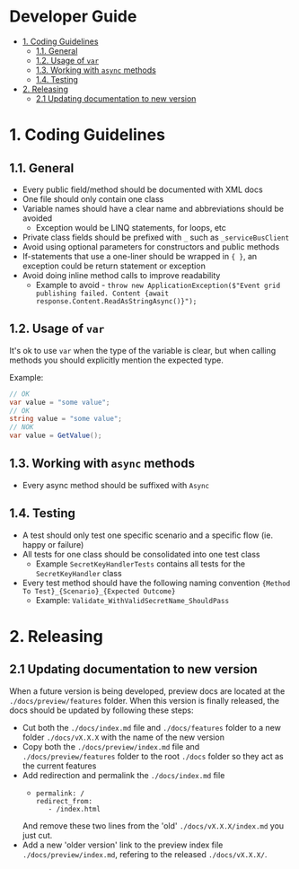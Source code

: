Developer Guide
===

- [1. Coding Guidelines](#1-coding-guidelines)
  - [1.1. General](#11-general)
  - [1.2. Usage of `var`](#12-usage-of-var)
  - [1.3. Working with `async` methods](#13-working-with-async-methods)
  - [1.4. Testing](#14-testing)
- [2. Releasing](#2-releasing)
  - [2.1 Updating documentation to new version](#21-updating-documentation-to-new-version)

# 1. Coding Guidelines

## 1.1. General
- Every public field/method should be documented with XML docs
- One file should only contain one class
- Variable names should have a clear name and abbreviations should be avoided
    - Exception would be LINQ statements, for loops, etc
- Private class fields should be prefixed with `_` such as `_serviceBusClient`
- Avoid using optional parameters for constructors and public methods
- If-statements that use a one-liner should be wrapped in `{ }`, an exception could be return statement or exception
- Avoid doing inline method calls to improve readability
    - Example to avoid - `throw new ApplicationException($"Event grid publishing failed. Content {await response.Content.ReadAsStringAsync()}");`

## 1.2. Usage of `var`

It's ok to use `var` when the type of the variable is clear, but when calling methods you should explicitly mention the expected type.

Example:

```csharp
// OK
var value = "some value";
// OK
string value = "some value";
// NOK
var value = GetValue();
```

## 1.3. Working with `async` methods

- Every async method should be suffixed with `Async`

## 1.4. Testing
- A test should only test one specific scenario and a specific flow (ie. happy or failure)
- All tests for one class should be consolidated into one test class
    - Example `SecretKeyHandlerTests` contains all tests for the `SecretKeyHandler` class
- Every test method should have the following naming convention `{Method To Test}_{Scenario}_{Expected Outcome}`
    - Example: `Validate_WithValidSecretName_ShouldPass`

# 2. Releasing

## 2.1 Updating documentation to new version
When a future version is being developed, preview docs are located at the `./docs/preview/features` folder.
When this version is finally released, the docs should be updated by following these steps:
* Cut both the `./docs/index.md` file and `./docs/features` folder to a new folder `./docs/vX.X.X` with the name of the new version
* Copy both the `./docs/preview/index.md` file and `./docs/preview/features` folder to the root `./docs` folder so they act as the current features
* Add redirection and permalink the `./docs/index.md` file
  * ```
    permalink: /
    redirect_from:
       - /index.html
    ```
   And remove these two lines from the 'old' `./docs/vX.X.X/index.md` you just cut.
* Add a new 'older version' link to the preview index file `./docs/preview/index.md`, refering to the released `./docs/vX.X.X/`. 